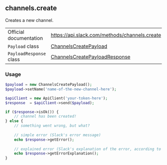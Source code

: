 ## channels.create

Creates a new channel.

| | |
|-------------------------|-------------------------------------------------------------------------------------------------------------------------------------------|
| Official documentation  | https://api.slack.com/methods/channels.create                                                                                             |
| `Payload` class         | [ChannelsCreatePayload](https://github.com/cleentfaar/slack/blob/master/src/CL/Slack/Payload/ChannelsCreatePayload.php)                   |
| `PayloadResponse` class | [ChannelsCreatePayloadResponse](https://github.com/cleentfaar/slack/blob/master/src/CL/Slack/Payload/ChannelsCreatePayloadResponse.php)   |


### Usage

```php
$payload = new ChannelsCreatePayload();
$payload->setName('name-of-the-new-channel-here');

$apiClient = new ApiClient('your-token-here');
$response  = $apiClient->send($payload);

if ($response->isOk()) {
    // channel has been created!
} else {
    // something went wrong, but what?
    
    // simple error (Slack's error message)
    echo $response->getError();
    
    // explained error (Slack's explanation of the error, according to the documentation)
    echo $response->getErrorExplanation();
}
```
